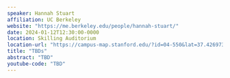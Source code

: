 ```yaml
---
speaker: Hannah Stuart
affiliation: UC Berkeley
website: "https://me.berkeley.edu/people/hannah-stuart/"
date: 2024-01-12T12:30:00-0000
location: Skilling Auditorium
location-url: "https://campus-map.stanford.edu/?id=04-550&lat=37.42697371527761&lng=-122.17280664808126&zoom=18"
title: "TBDs"
abstract: "TBD"
youtube-code: "TBD"
---
```

